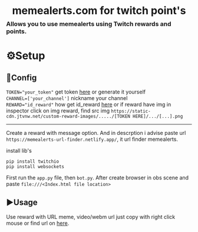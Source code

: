 <h1 style="width:fit-content;margin:0 auto;">memealerts.com for twitch point's </h1>
<h3 style="width:fit-content;margin:0 auto;margin-top:9px">Allows you to use memealerts using Twitch rewards and points.</h3>

# ⚙️Setup
## 💾Config
`TOKEN="your_token"` get token <a href="https://twitchapps.com/tmi/">here</a> or generate it yourself  
`CHANNEL=['your_channel']` nickname your channel  
`REWARD="id_reward"` how get id_reward <a href="https://github.com/instafluff/TwitchCustomRewardID">here</a> or if reward have img in inspector click on img reward, find src img `https://static-cdn.jtvnw.net/custom-reward-images/...../[TOKEN HERE]/.../[...].png
`  

---
Create a reward with message option. And in descrption i advise paste url `https://memealerts-url-finder.netlify.app/`, it url finder memealerts.  

install lib's
```
pip install twitchio
pip install websockets
```
First run the `app.py` file, then `bot.py`. After create browser in obs scene and paste `file:///<Index.html file location>`
## ▶️Usage
Use reward with URL meme, video/webm url just copy with right click mouse or find url on <a href="https://memealerts-url-finder.netlify.app/">here</a>.


